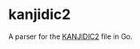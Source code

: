 kanjidic2
=========

A parser for the [KANJIDIC2](http://www.csse.monash.edu.au/~jwb/kanjidic2/) file in Go.
